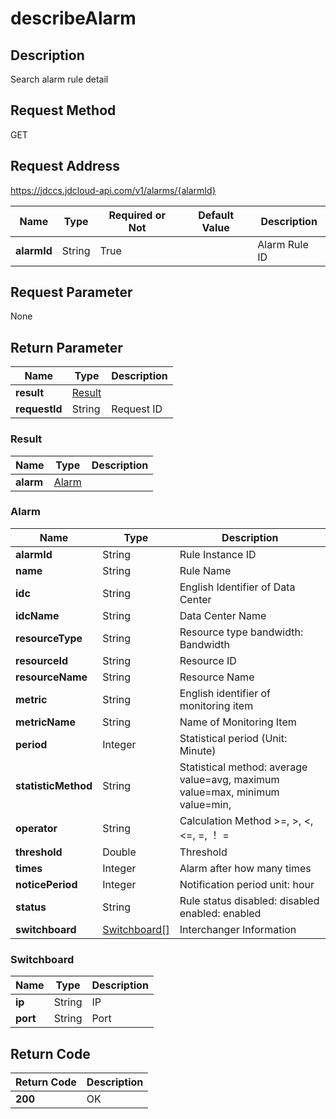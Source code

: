 # describeAlarm


## Description
Search alarm rule detail

## Request Method
GET

## Request Address
https://jdccs.jdcloud-api.com/v1/alarms/{alarmId}

|Name|Type|Required or Not|Default Value|Description|
|---|---|---|---|---|
|**alarmId**|String|True| |Alarm Rule ID|

## Request Parameter
None


## Return Parameter
|Name|Type|Description|
|---|---|---|
|**result**|[Result](describealarm#result)| |
|**requestId**|String|Request ID|

### <div id="result">Result</div>
|Name|Type|Description|
|---|---|---|
|**alarm**|[Alarm](describealarm#alarm)| |
### <div id="alarm">Alarm</div>
|Name|Type|Description|
|---|---|---|
|**alarmId**|String|Rule Instance ID|
|**name**|String|Rule Name|
|**idc**|String|English Identifier of Data Center|
|**idcName**|String|Data Center Name|
|**resourceType**|String|Resource type bandwidth: Bandwidth|
|**resourceId**|String|Resource ID|
|**resourceName**|String|Resource Name|
|**metric**|String|English identifier of monitoring item|
|**metricName**|String|Name of Monitoring Item|
|**period**|Integer|Statistical period (Unit: Minute)|
|**statisticMethod**|String|Statistical method: average value=avg, maximum value=max, minimum value=min,|
|**operator**|String|Calculation Method >=, >, <, <=, =, ！ =|
|**threshold**|Double|Threshold|
|**times**|Integer|Alarm after how many times|
|**noticePeriod**|Integer|Notification period unit: hour|
|**status**|String|Rule status disabled: disabled enabled: enabled|
|**switchboard**|[Switchboard[]](describealarm#switchboard)|Interchanger Information|
### <div id="switchboard">Switchboard</div>
|Name|Type|Description|
|---|---|---|
|**ip**|String|IP|
|**port**|String|Port|

## Return Code
|Return Code|Description|
|---|---|
|**200**|OK|
